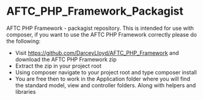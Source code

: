 # AFTC_PHP_Framework_Packagist
AFTC PHP Framework - packagist repository. This is intended for use with composer, if you want to use the AFTC PHP Framework correctly please do the following:

- Visit https://github.com/DarceyLloyd/AFTC_PHP_Framework and download the AFTC PHP Framework zip
- Extract the zip in your project root
- Using composer navigate to your project root and type composer install
- You are free then to work in the Application folder where you will find the standard model, view and controller folders. Along with helpers and libraries